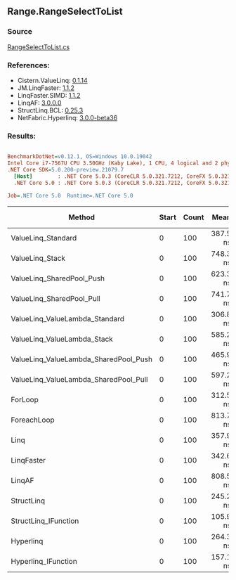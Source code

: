 ﻿## Range.RangeSelectToList

### Source
[RangeSelectToList.cs](../LinqBenchmarks/Range/RangeSelectToList.cs)

### References:
- Cistern.ValueLinq: [0.1.14](https://www.nuget.org/packages/Cistern.ValueLinq/0.1.14)
- JM.LinqFaster: [1.1.2](https://www.nuget.org/packages/JM.LinqFaster/1.1.2)
- LinqFaster.SIMD: [1.1.2](https://www.nuget.org/packages/LinqFaster.SIMD/1.0.3)
- LinqAF: [3.0.0.0](https://www.nuget.org/packages/LinqAF/3.0.0.0)
- StructLinq.BCL: [0.25.3](https://www.nuget.org/packages/StructLinq.BCL/0.25.3)
- NetFabric.Hyperlinq: [3.0.0-beta36](https://www.nuget.org/packages/NetFabric.Hyperlinq/3.0.0-beta36)

### Results:
``` ini

BenchmarkDotNet=v0.12.1, OS=Windows 10.0.19042
Intel Core i7-7567U CPU 3.50GHz (Kaby Lake), 1 CPU, 4 logical and 2 physical cores
.NET Core SDK=5.0.200-preview.21079.7
  [Host]        : .NET Core 5.0.3 (CoreCLR 5.0.321.7212, CoreFX 5.0.321.7212), X64 RyuJIT
  .NET Core 5.0 : .NET Core 5.0.3 (CoreCLR 5.0.321.7212, CoreFX 5.0.321.7212), X64 RyuJIT

Job=.NET Core 5.0  Runtime=.NET Core 5.0  

```
|                                Method | Start | Count |     Mean |   Error |  StdDev | Ratio | RatioSD |  Gen 0 | Gen 1 | Gen 2 | Allocated |
|-------------------------------------- |------ |------ |---------:|--------:|--------:|------:|--------:|-------:|------:|------:|----------:|
|                    ValueLinq_Standard |     0 |   100 | 387.5 ns | 1.31 ns | 1.02 ns |  1.24 |    0.01 | 0.2179 |     - |     - |     456 B |
|                       ValueLinq_Stack |     0 |   100 | 748.3 ns | 1.90 ns | 1.77 ns |  2.39 |    0.01 | 0.3319 |     - |     - |     696 B |
|             ValueLinq_SharedPool_Push |     0 |   100 | 623.3 ns | 2.28 ns | 1.78 ns |  1.99 |    0.01 | 0.2174 |     - |     - |     456 B |
|             ValueLinq_SharedPool_Pull |     0 |   100 | 741.7 ns | 5.07 ns | 4.49 ns |  2.37 |    0.02 | 0.2174 |     - |     - |     456 B |
|        ValueLinq_ValueLambda_Standard |     0 |   100 | 306.8 ns | 1.44 ns | 1.28 ns |  0.98 |    0.01 | 0.2179 |     - |     - |     456 B |
|           ValueLinq_ValueLambda_Stack |     0 |   100 | 585.2 ns | 2.35 ns | 2.08 ns |  1.87 |    0.01 | 0.3319 |     - |     - |     696 B |
| ValueLinq_ValueLambda_SharedPool_Push |     0 |   100 | 465.9 ns | 2.96 ns | 2.62 ns |  1.49 |    0.01 | 0.2179 |     - |     - |     456 B |
| ValueLinq_ValueLambda_SharedPool_Pull |     0 |   100 | 597.2 ns | 2.99 ns | 2.80 ns |  1.91 |    0.01 | 0.2174 |     - |     - |     456 B |
|                               ForLoop |     0 |   100 | 312.5 ns | 1.53 ns | 1.28 ns |  1.00 |    0.00 | 0.5660 |     - |     - |    1184 B |
|                           ForeachLoop |     0 |   100 | 813.7 ns | 3.02 ns | 2.52 ns |  2.60 |    0.01 | 0.5922 |     - |     - |    1240 B |
|                                  Linq |     0 |   100 | 357.9 ns | 2.50 ns | 2.22 ns |  1.15 |    0.01 | 0.2599 |     - |     - |     544 B |
|                            LinqFaster |     0 |   100 | 342.6 ns | 2.36 ns | 2.10 ns |  1.10 |    0.01 | 0.6232 |     - |     - |    1304 B |
|                                LinqAF |     0 |   100 | 808.5 ns | 3.34 ns | 3.12 ns |  2.59 |    0.02 | 0.5655 |     - |     - |    1184 B |
|                            StructLinq |     0 |   100 | 245.2 ns | 1.24 ns | 1.10 ns |  0.79 |    0.01 | 0.2446 |     - |     - |     512 B |
|                  StructLinq_IFunction |     0 |   100 | 105.9 ns | 0.56 ns | 0.49 ns |  0.34 |    0.00 | 0.2180 |     - |     - |     456 B |
|                             Hyperlinq |     0 |   100 | 264.3 ns | 1.24 ns | 1.16 ns |  0.85 |    0.00 | 0.2179 |     - |     - |     456 B |
|                   Hyperlinq_IFunction |     0 |   100 | 157.1 ns | 1.02 ns | 0.90 ns |  0.50 |    0.00 | 0.2179 |     - |     - |     456 B |
